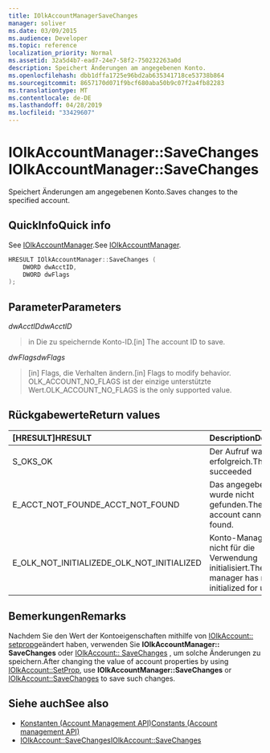 ```yaml
---
title: IOlkAccountManagerSaveChanges
manager: soliver
ms.date: 03/09/2015
ms.audience: Developer
ms.topic: reference
localization_priority: Normal
ms.assetid: 32a5d4b7-ead7-24e7-58f2-750232263a0d
description: Speichert Änderungen am angegebenen Konto.
ms.openlocfilehash: dbb1dffa1725e96bd2ab635341718ce53738b864
ms.sourcegitcommit: 8657170d071f9bcf680aba50b9c07f2a4fb82283
ms.translationtype: MT
ms.contentlocale: de-DE
ms.lasthandoff: 04/28/2019
ms.locfileid: "33429607"
---
```

# <a name="iolkaccountmanagersavechanges"></a><span data-ttu-id="44b15-103">IOlkAccountManager::SaveChanges</span><span class="sxs-lookup"><span data-stu-id="44b15-103">IOlkAccountManager::SaveChanges</span></span>

<span data-ttu-id="44b15-104">Speichert Änderungen am angegebenen Konto.</span><span class="sxs-lookup"><span data-stu-id="44b15-104">Saves changes to the specified account.</span></span>
  
## <a name="quick-info"></a><span data-ttu-id="44b15-105">QuickInfo</span><span class="sxs-lookup"><span data-stu-id="44b15-105">Quick info</span></span>

<span data-ttu-id="44b15-106">See [IOlkAccountManager](iolkaccountmanager.md).</span><span class="sxs-lookup"><span data-stu-id="44b15-106">See [IOlkAccountManager](iolkaccountmanager.md).</span></span>
  
```cpp
HRESULT IOlkAccountManager::SaveChanges (  
    DWORD dwAcctID, 
    DWORD dwFlags 
); 
```

## <a name="parameters"></a><span data-ttu-id="44b15-107">Parameter</span><span class="sxs-lookup"><span data-stu-id="44b15-107">Parameters</span></span>

<span data-ttu-id="44b15-108">_dwAcctID_</span><span class="sxs-lookup"><span data-stu-id="44b15-108">_dwAcctID_</span></span>
  
> <span data-ttu-id="44b15-109">in Die zu speichernde Konto-ID.</span><span class="sxs-lookup"><span data-stu-id="44b15-109">[in] The account ID to save.</span></span> 
    
<span data-ttu-id="44b15-110">_dwFlags_</span><span class="sxs-lookup"><span data-stu-id="44b15-110">_dwFlags_</span></span>
  
> <span data-ttu-id="44b15-111">[in] Flags, die Verhalten ändern.</span><span class="sxs-lookup"><span data-stu-id="44b15-111">[in] Flags to modify behavior.</span></span> <span data-ttu-id="44b15-112">OLK_ACCOUNT_NO_FLAGS ist der einzige unterstützte Wert.</span><span class="sxs-lookup"><span data-stu-id="44b15-112">OLK_ACCOUNT_NO_FLAGS is the only supported value.</span></span>
    
## <a name="return-values"></a><span data-ttu-id="44b15-113">Rückgabewerte</span><span class="sxs-lookup"><span data-stu-id="44b15-113">Return values</span></span>

|<span data-ttu-id="44b15-114">**[HRESULT]**</span><span class="sxs-lookup"><span data-stu-id="44b15-114">**HRESULT**</span></span>|<span data-ttu-id="44b15-115">**Description**</span><span class="sxs-lookup"><span data-stu-id="44b15-115">**Description**</span></span>|
|:-----|:-----|
|<span data-ttu-id="44b15-116">S_OK</span><span class="sxs-lookup"><span data-stu-id="44b15-116">S_OK</span></span>  <br/> |<span data-ttu-id="44b15-117">Der Aufruf war erfolgreich.</span><span class="sxs-lookup"><span data-stu-id="44b15-117">The call succeeded</span></span>  <br/> |
|<span data-ttu-id="44b15-118">E_ACCT_NOT_FOUND</span><span class="sxs-lookup"><span data-stu-id="44b15-118">E_ACCT_NOT_FOUND</span></span>  <br/> |<span data-ttu-id="44b15-119">Das angegebene Konto wurde nicht gefunden.</span><span class="sxs-lookup"><span data-stu-id="44b15-119">The specified account cannot be found.</span></span>  <br/> |
|<span data-ttu-id="44b15-120">E_OLK_NOT_INITIALIZED</span><span class="sxs-lookup"><span data-stu-id="44b15-120">E_OLK_NOT_INITIALIZED</span></span>  <br/> |<span data-ttu-id="44b15-121">Konto-Manager wurde nicht für die Verwendung initialisiert.</span><span class="sxs-lookup"><span data-stu-id="44b15-121">The account manager has not been initialized for use.</span></span>  <br/> |
   
## <a name="remarks"></a><span data-ttu-id="44b15-122">Bemerkungen</span><span class="sxs-lookup"><span data-stu-id="44b15-122">Remarks</span></span>

<span data-ttu-id="44b15-123">Nachdem Sie den Wert der Kontoeigenschaften mithilfe von [IOlkAccount:: setprop](iolkaccount-setprop.md)geändert haben, verwenden Sie **IOlkAccountManager:: SaveChanges** oder [IOlkAccount:: SaveChanges](iolkaccount-savechanges.md) , um solche Änderungen zu speichern.</span><span class="sxs-lookup"><span data-stu-id="44b15-123">After changing the value of account properties by using [IOlkAccount::SetProp](iolkaccount-setprop.md), use **IOlkAccountManager::SaveChanges** or [IOlkAccount::SaveChanges](iolkaccount-savechanges.md) to save such changes.</span></span> 
  
## <a name="see-also"></a><span data-ttu-id="44b15-124">Siehe auch</span><span class="sxs-lookup"><span data-stu-id="44b15-124">See also</span></span>

- [<span data-ttu-id="44b15-125">Konstanten (Account Management API)</span><span class="sxs-lookup"><span data-stu-id="44b15-125">Constants (Account management API)</span></span>](constants-account-management-api.md) 
- [<span data-ttu-id="44b15-126">IOlkAccount::SaveChanges</span><span class="sxs-lookup"><span data-stu-id="44b15-126">IOlkAccount::SaveChanges</span></span>](iolkaccount-savechanges.md)

